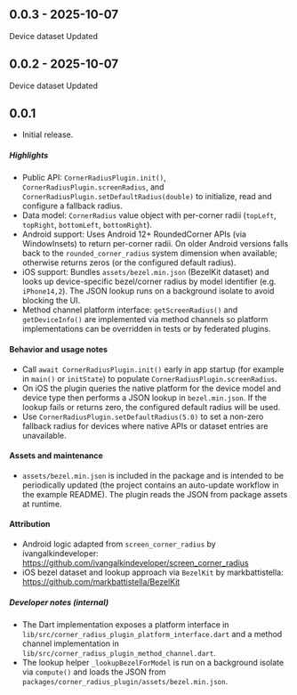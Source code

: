 ## 0.0.3 - 2025-10-07

Device dataset Updated

## 0.0.2 - 2025-10-07

Device dataset Updated

## 0.0.1

- Initial release.

##### Highlights
- Public API: `CornerRadiusPlugin.init()`, `CornerRadiusPlugin.screenRadius`,
	and `CornerRadiusPlugin.setDefaultRadius(double)` to initialize, read and
	configure a fallback radius.
- Data model: `CornerRadius` value object with per-corner radii
	(`topLeft`, `topRight`, `bottomLeft`, `bottomRight`).
- Android support: Uses Android 12+ RoundedCorner APIs (via WindowInsets)
	to return per-corner radii. On older Android versions falls back to the
	`rounded_corner_radius` system dimension when available; otherwise returns
	zeros (or the configured default radius).
- iOS support: Bundles `assets/bezel.min.json` (BezelKit dataset) and looks up
	device-specific bezel/corner radius by model identifier (e.g. `iPhone14,2`).
	The JSON lookup runs on a background isolate to avoid blocking the UI.
- Method channel platform interface: `getScreenRadius()` and `getDeviceInfo()`
	are implemented via method channels so platform implementations can be
	overridden in tests or by federated plugins.

#### Behavior and usage notes
- Call `await CornerRadiusPlugin.init()` early in app startup (for example in
	`main()` or `initState`) to populate `CornerRadiusPlugin.screenRadius`.
- On iOS the plugin queries the native platform for the device model and
	device type then performs a JSON lookup in `bezel.min.json`. If the lookup
	fails or returns zero, the configured default radius will be used.
- Use `CornerRadiusPlugin.setDefaultRadius(5.0)` to set a non-zero fallback
	radius for devices where native APIs or dataset entries are unavailable.

#### Assets and maintenance
- `assets/bezel.min.json` is included in the package and is intended to be
	periodically updated (the project contains an auto-update workflow in the
	example README). The plugin reads the JSON from package assets at runtime.

#### Attribution
- Android logic adapted from `screen_corner_radius` by
	ivangalkindeveloper: https://github.com/ivangalkindeveloper/screen_corner_radius
- iOS bezel dataset and lookup approach via `BezelKit` by markbattistella:
	https://github.com/markbattistella/BezelKit

##### Developer notes (internal)
- The Dart implementation exposes a platform interface in
	`lib/src/corner_radius_plugin_platform_interface.dart` and a method channel
	implementation in `lib/src/corner_radius_plugin_method_channel.dart`.
- The lookup helper `_lookupBezelForModel` is run on a background isolate via
	`compute()` and loads the JSON from
	`packages/corner_radius_plugin/assets/bezel.min.json`.

